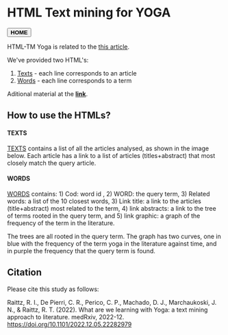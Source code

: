 # HTML Text mining for YOGA
<button onclick="window.location.href='https://aibialab.github.io/';">**HOME**</button>

HTML-TM Yoga is related to the [this article](https://doi.org/10.1101/2022.12.05.22282979).

We've provided two HTML's:
1. [Texts](https://aibialab.github.io/HTMLTMYoga/TEXTS.html) - each line corresponds to an article
2. [Words](https://aibialab.github.io/HTMLTMYoga/WORDS.html) - each line corresponds to a term

Aditional material at the [**link**](https://sourceforge.net/projects/yoga-paper-material/).

## How to use the HTMLs?

#### TEXTS
[TEXTS](https://aibialab.github.io/HTMLTMYoga/TEXTS.html) contains a list of all the articles analysed, as shown in the
image below. Each article has a link to a list of articles (titles+abstract) that most closely match
the query article.

#### WORDS
[WORDS](https://aibialab.github.io/HTMLTMYoga/WORDS.html) contains: 1) Cod: word id , 2) WORD: the query term,
3) Related words: a list of the 10 closest words, 3) Link title: a link to the articles (title+abstract)
most related to the term, 4) link abstracts: a link to the tree of terms rooted in the query term, and
5) link graphic: a graph of the frequency of the term in the literature.

The trees are all rooted in the query term. The graph has two curves, one in blue with the
frequency of the term yoga in the literature against time, and in purple the frequency that the query
term is found.

## Citation

Please cite this study as follows:

Raittz, R. I., De Pierri, C. R., Perico, C. P., Machado, D. J., Marchaukoski, J. N., & Raittz, R. T. (2022). What are we learning with Yoga: a text mining approach to literature. medRxiv, 2022-12. <https://doi.org/10.1101/2022.12.05.22282979>

